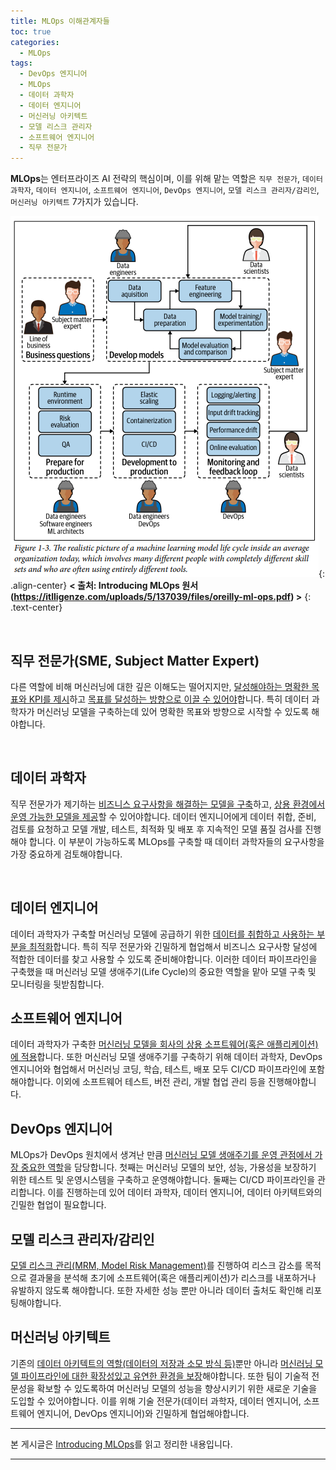 ```yaml
---
title: MLOps 이해관계자들
toc: true
categories:
  - MLOps
tags:
  - DevOps 엔지니어
  - MLOps
  - 데이터 과학자
  - 데이터 엔지니어
  - 머신러닝 아키텍트
  - 모델 리스크 관리자
  - 소프트웨어 엔지니어
  - 직무 전문가
---
```


**MLOps**는 엔터프라이즈 AI 전략의 핵심이며, 이를 위해 맡는 역할은 `직무 전문가`, `데이터 과학자`, `데이터 엔지니어`, `소프트웨어 엔지니어`, `DevOps 엔지니어`, `모델 리스크 관리자/감리인`, `머신러닝 아키텍트` 7가지가 있습니다.

![](/assets/images/posts/2022-7-6-mlops-stakeholders/img-1.png){: .align-center}
**< 출처: Introducing MLOps 원서(<https://itlligenze.com/uploads/5/137039/files/oreilly-ml-ops.pdf>) >**
{: .text-center}

<br>

## **직무 전문가(SME, Subject Matter Expert)**

다른 역할에 비해 머신러닝에 대한 깊은 이해도는 떨어지지만, <u>달성해야하는 명확한 목표와 KPI를 제시</u>하고 <u>목표를 달성하는 방향으로 이끌 수 있어야</u>합니다. 특히 데이터 과학자가 머신러닝 모델을 구축하는데 있어 명확한 목표와 방향으로 시작할 수 있도록 해야합니다.

<br>

## **데이터 과학자**

직무 전문가가 제기하는 <u>비즈니스 요구사항을 해결하는 모델을 구축</u>하고, <u>상용 환경에서 운영 가능한 모델을 제공</u>할 수 있어야합니다. 데이터 엔지니어에게 데이터 취합, 준비, 검토를 요청하고 모델 개발, 테스트, 최적화 및 배포 후 지속적인 모델 품질 검사를 진행해야 합니다. 이 부분이 가능하도록 MLOps를 구축할 때 데이터 과학자들의 요구사항을 가장 중요하게 검토해야합니다.

<br>

## **데이터 엔지니어**

데이터 과학자가 구축할 머신러닝 모델에 공급하기 위한 <u>데이터를 취합하고 사용하는 부분을 최적화</u>합니다. 특히 직무 전문가와 긴밀하게 협업해서 비즈니스 요구사항 달성에 적합한 데이터를 찾고 사용할 수 있도록 준비해야합니다. 이러한 데이터 파이프라인을 구축했을 때 머신러닝 모델 생애주기(Life Cycle)의 중요한 역할을 맡아 모델 구축 및 모니터링을 뒷받침합니다.

## **소프트웨어 엔지니어**

데이터 과학자가 구축한 <u>머신러닝 모델을 회사의 상용 소프트웨어(혹은 애플리케이션)에 적용</u>합니다. 또한 머신러닝 모델 생애주기를 구축하기 위해 데이터 과학자, DevOps 엔지니어와 협업해서 머신러닝 코딩, 학습, 테스트, 배포 모두 CI/CD 파이프라인에 포함해야합니다. 이외에 소프트웨어 테스트, 버전 관리, 개발 협업 관리 등을 진행해야합니다.

## **DevOps 엔지니어**

MLOps가 DevOps 원치에서 생겨난 만큼 <u>머신러닝 모델 생애주기를 운영 관점에서 가장 중요한 역할</u>을 담당합니다. 첫째는 머신러닝 모델의 보안, 성능, 가용성을 보장하기 위한 테스트 및 운영시스템을 구축하고 운영해야합니다. 둘째는 CI/CD 파이프라인을 관리합니다. 이를 진행하는데 있어 데이터 과학자, 데이터 엔지니어, 데이터 아키텍트와의 긴밀한 협업이 필요합니다.

## **모델 리스크 관리자/감리인**

<u>모델 리스크 관리(MRM, Model Risk Management)</u>를 진행하여 리스크 감소를 목적으로 결과물을 분석해 초기에 소프트웨어(혹은 애플리케이션)가 리스크를 내포하거나 유발하지 않도록 해야합니다. 또한 자세한 성능 뿐만 아니라 데이터 출처도 확인해 리포팅해야합니다.

## **머신러닝 아키텍트**

기존의 <u>데이터 아키텍트의 역할(데이터의 저장과 소모 방식 등)</u>뿐만 아니라 <u>머신러닝 모델 파이프라인에 대한 확장성있고 유연한 환경을 보장</u>해야합니다. 또한 팀이 기술적 전문성을 확보할 수 있도록하여 머신러닝 모델의 성능을 향상시키기 위한 새로운 기술을 도입할 수 있어야합니다. 이를 위해 기술 전문가(데이터 과학자, 데이터 엔지니어, 소프트웨어 엔지니어, DevOps 엔지니어)와 긴밀하게 협업해야합니다.

---

본 게시글은 [Introducing MLOps](http://www.kyobobook.co.kr/product/detailViewKor.laf?ejkGb=KOR&mallGb=KOR&barcode=9791162245507&orderClick=LAG&Kc=)를 읽고 정리한 내용입니다.

---

